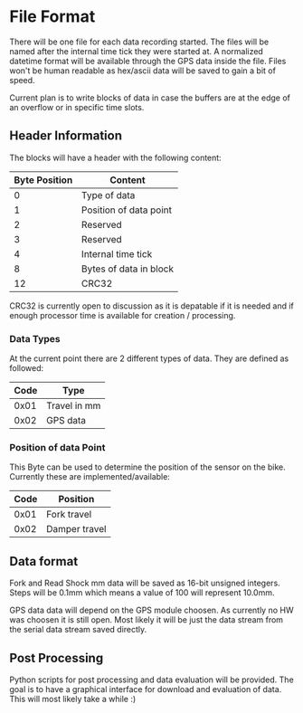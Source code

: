 # File Format


There will be one file for each data recording started. The files will be named after the internal time tick they were started at. A normalized datetime format will be available through the GPS data inside the file. Files won't be human readable as hex/ascii data will be saved to gain a bit of speed.

Current plan is to write blocks of data in case the buffers are at the edge of an overflow or in specific time slots.

## Header Information

The blocks will have a header with the following content:

Byte Position | Content
--------------|---------
0 | Type of data 
1 | Position of data point
2 | Reserved
3 | Reserved
4 | Internal time tick
8 | Bytes of data in block
12 | CRC32

CRC32 is currently open to discussion as it is depatable if it is needed and if enough processor time is available for creation / processing.


### Data Types

At the current point there are 2 different types of data. They are defined as followed:

Code | Type
-----|-----
0x01 | Travel in mm
0x02 | GPS data

### Position of data Point

This Byte can be used to determine the position of the sensor on the bike. Currently these are implemented/available:

Code | Position
-----|---------
0x01 | Fork travel
0x02 | Damper travel


## Data format

Fork and Read Shock mm data will be saved as 16-bit unsigned integers. Steps will be 0.1mm which means a value of 100 will represent 10.0mm.

GPS data data will depend on the GPS module choosen. As currently no HW was choosen it is still open. Most likely it will be just the data stream from the serial data stream saved directly.


## Post Processing

Python scripts for post processing and data evaluation will be provided. The goal is to have a graphical interface for download and evaluation of data. This will most likely take a while :)






